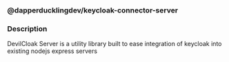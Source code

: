 ### @dapperducklingdev/keycloak-connector-server

### Description
DevilCloak Server is a utility library built to ease integration of keycloak into existing nodejs express servers